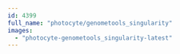 ```yaml
---
id: 4399
full_name: "photocyte/genometools_singularity"
images: 
  - "photocyte-genometools_singularity-latest"
---
```

